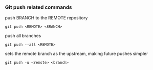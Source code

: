 ### Git push related commands

push BRANCH to the REMOTE repository

    git push <REMOTE> <BRANCH>

push all branches

    git push --all <REMOTE>

sets the remote branch as the upstream, making future pushes simpler
    
    git push -u <remote> <branch>
